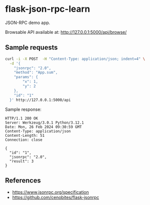 # flask-json-rpc-learn

JSON-RPC demo app.

Browsable API available at: http://127.0.0.1:5000/api/browse/

## Sample requests

```bash
curl -i -X POST  -H "Content-Type: application/json; indent=4" \
  -d '{
    "jsonrpc": "2.0",
    "method": "App.sum",
    "params": {
        "x": 1,
        "y": 2
    },
    "id": "1"
  }' http://127.0.0.1:5000/api
```

Sample response:

```http request
HTTP/1.1 200 OK
Server: Werkzeug/3.0.1 Python/3.12.1
Date: Mon, 26 Feb 2024 09:30:59 GMT
Content-Type: application/json
Content-Length: 51
Connection: close

{
  "id": "1",
  "jsonrpc": "2.0",
  "result": 3
}
```

## References

- https://www.jsonrpc.org/specification
- https://github.com/cenobites/flask-jsonrpc
